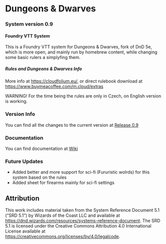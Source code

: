 # Dungeons & Dwarves
### System version 0.9

#### Foundry VTT System

This is a Foundry VTT system for Dungeons &amp; Dwarves, fork of DnD 5e, which is more open, and mainly run by homebrew content, while changing some basic rulers a simplyfing them.

##### Rules and Dungeons & Dwarves Info
More info at https://cloudfolium.eu/, or direct rulebook download at https://www.buymeacoffee.com/m.cloud/extras

WARNING! For the time being the rules are only in Czech, on English version is working.

### Version Info
You can find all the changes to the current version at [Release 0.9](https://github.com/slimak55/dungeons_and_dwarves/releases/tag/release_0.9)

### Documentation
You can find documentation at [Wiki](https://github.com/slimak55/dungeons_and_dwarves/wiki/DOCUMENTAION)

### Future Updates
- Added better and more support for sci-fi (Fururistic wolrds) for this system based on the rules
- Added sheet for firearms mainly for sci-fi settings

## Attribution
This work includes material taken from the System Reference Document 5.1 (“SRD 5.1”) by Wizards of
the Coast LLC and available at https://dnd.wizards.com/resources/systems-reference-document. The
SRD 5.1 is licensed under the Creative Commons Attribution 4.0 International License available at
https://creativecommons.org/licenses/by/4.0/legalcode.
